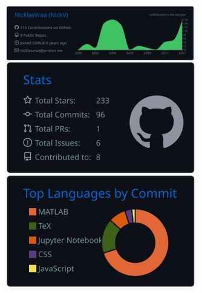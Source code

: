 ![](https://raw.githubusercontent.com/NicklasVraa/NicklasVraa/master/profile-summary-card-output/github_dark/0-profile-details.svg)
![](https://raw.githubusercontent.com/NicklasVraa/NicklasVraa/master/profile-summary-card-output/github_dark/3-stats.svg)
![](https://raw.githubusercontent.com/NicklasVraa/NicklasVraa/master/profile-summary-card-output/github_dark/2-most-commit-language.svg)
